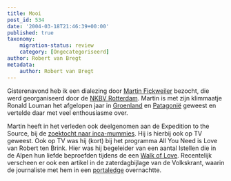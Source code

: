 ```yaml
---
title: Mooi
post_id: 534
date: '2004-03-18T21:46:39+00:00'
published: true
taxonomy:
    migration-status: review
    category: [Ongecategoriseerd]
author: Robert van Bregt
metadata:
    author: Robert van Bregt
---
```

Gisterenavond heb ik een dialezing door [Martin Fickweiler](http://www.bigwall.nl/) bezocht, die werd georganiseerd door de [NKBV Rotterdam](http://www.nkbv-rotterdam.nl/). Martin is met zijn klimmaatje Ronald Louman het afgelopen jaar in [Groenland](http://www.bigwall.nl/2003nalumasortoq/index.htm) en [Patagonië](http://www.bigwall.nl/2004torresdelpaine/torresdelpaine.htm) geweest en vertelde daar met veel enthousiasme over.

Martin heeft in het verleden ook deelgenomen aan de Expedition to the Source, bij de [zoektocht naar inca-mummies](http://www.xtreme.nl/lucht/beleving/week45_99.shtml). Hij is hierbij ook op TV geweest. Ook op TV was hij (kort) bij het programma All You Need is Love van Robert ten Brink. Hier was hij begeleider van een aantal lstellen die in de Alpen hun liefde beproefden tijdens de een [Walk of Love](http://web.sbsnet.nl/najaar2003/sbs6/prog_pages/all_you_need.htm). Recentelijk verscheen er ook een artikel in de zaterdagbijlage van de Volkskrant, waarin de journaliste met hem in een [portaledge](http://images.google.com/images?q=portaledge) overnachtte.